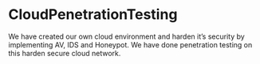 # CloudPenetrationTesting
We have created our own cloud environment and harden it’s security by implementing AV, IDS and Honeypot. We have done penetration testing on this harden secure cloud network.
